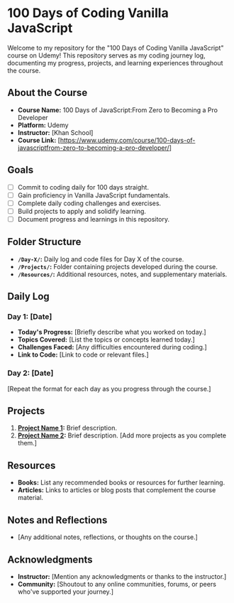 # 100 Days of Coding Vanilla JavaScript

Welcome to my repository for the "100 Days of Coding Vanilla JavaScript" course on Udemy! This repository serves as my coding journey log, documenting my progress, projects, and learning experiences throughout the course.

## About the Course

- **Course Name:** 100 Days of JavaScript:From Zero to Becoming a Pro Developer
- **Platform:** Udemy
- **Instructor:** [Khan School]
- **Course Link:** [https://www.udemy.com/course/100-days-of-javascriptfrom-zero-to-becoming-a-pro-developer/]

## Goals

- [ ] Commit to coding daily for 100 days straight.
- [ ] Gain proficiency in Vanilla JavaScript fundamentals.
- [ ] Complete daily coding challenges and exercises.
- [ ] Build projects to apply and solidify learning.
- [ ] Document progress and learnings in this repository.

## Folder Structure

- **`/Day-X/`:** Daily log and code files for Day X of the course.
- **`/Projects/`:** Folder containing projects developed during the course.
- **`/Resources/`:** Additional resources, notes, and supplementary materials.

## Daily Log

### Day 1: [Date]

- **Today's Progress:** [Briefly describe what you worked on today.]
- **Topics Covered:** [List the topics or concepts learned today.]
- **Challenges Faced:** [Any difficulties encountered during coding.]
- **Link to Code:** [Link to code or relevant files.]

### Day 2: [Date]
[Repeat the format for each day as you progress through the course.]

## Projects

1. **[Project Name 1](Projects/ProjectName1):** Brief description.
2. **[Project Name 2](Projects/ProjectName2):** Brief description.
[Add more projects as you complete them.]

## Resources

- **Books:** List any recommended books or resources for further learning.
- **Articles:** Links to articles or blog posts that complement the course material.

## Notes and Reflections

- [Any additional notes, reflections, or thoughts on the course.]

## Acknowledgments

- **Instructor:** [Mention any acknowledgments or thanks to the instructor.]
- **Community:** [Shoutout to any online communities, forums, or peers who've supported your journey.]
